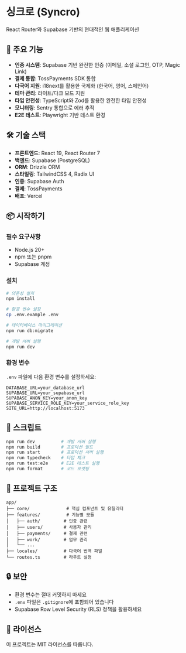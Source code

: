 # 싱크로 (Syncro)

React Router와 Supabase 기반의 현대적인 웹 애플리케이션

## 🚀 주요 기능

- **인증 시스템**: Supabase 기반 완전한 인증 (이메일, 소셜 로그인, OTP, Magic Link)
- **결제 통합**: TossPayments SDK 통합
- **다국어 지원**: i18next를 활용한 국제화 (한국어, 영어, 스페인어)
- **테마 관리**: 라이트/다크 모드 지원
- **타입 안전성**: TypeScript와 Zod를 활용한 완전한 타입 안전성
- **모니터링**: Sentry 통합으로 에러 추적
- **E2E 테스트**: Playwright 기반 테스트 환경

## 🛠 기술 스택

- **프론트엔드**: React 19, React Router 7
- **백엔드**: Supabase (PostgreSQL)
- **ORM**: Drizzle ORM
- **스타일링**: TailwindCSS 4, Radix UI
- **인증**: Supabase Auth
- **결제**: TossPayments
- **배포**: Vercel

## 📦 시작하기

### 필수 요구사항

- Node.js 20+
- npm 또는 pnpm
- Supabase 계정

### 설치

```bash
# 의존성 설치
npm install

# 환경 변수 설정
cp .env.example .env

# 데이터베이스 마이그레이션
npm run db:migrate

# 개발 서버 실행
npm run dev
```

### 환경 변수

`.env` 파일에 다음 환경 변수를 설정하세요:

```env
DATABASE_URL=your_database_url
SUPABASE_URL=your_supabase_url
SUPABASE_ANON_KEY=your_anon_key
SUPABASE_SERVICE_ROLE_KEY=your_service_role_key
SITE_URL=http://localhost:5173
```

## 📝 스크립트

```bash
npm run dev          # 개발 서버 실행
npm run build        # 프로덕션 빌드
npm run start        # 프로덕션 서버 실행
npm run typecheck    # 타입 체크
npm run test:e2e     # E2E 테스트 실행
npm run format       # 코드 포맷팅
```

## 📂 프로젝트 구조

```
app/
├── core/              # 핵심 컴포넌트 및 유틸리티
├── features/          # 기능별 모듈
│   ├── auth/         # 인증 관련
│   ├── users/        # 사용자 관리
│   ├── payments/     # 결제 관련
│   ├── work/         # 업무 관리
│   └── ...
├── locales/          # 다국어 번역 파일
└── routes.ts         # 라우트 설정
```

## 🔒 보안

- 환경 변수는 절대 커밋하지 마세요
- `.env` 파일은 `.gitignore`에 포함되어 있습니다
- Supabase Row Level Security (RLS) 정책을 활용하세요

## 📄 라이선스

이 프로젝트는 MIT 라이선스를 따릅니다.
